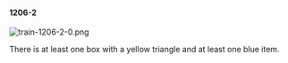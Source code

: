 #### 1206-2
![train-1206-2-0.png](https://github.com/lil-lab/nlvr/raw/master/nlvr/train/images/45/train-1206-2-0.png "train-1206-2-0.png")

There is at least one box with a yellow triangle and at least one blue item.